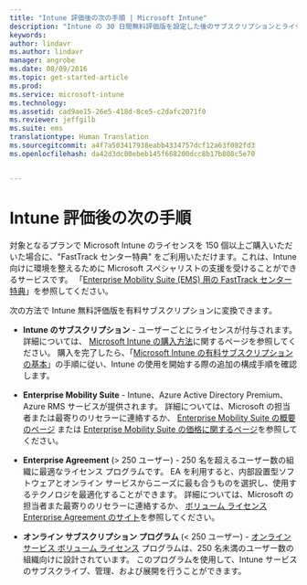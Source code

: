 ```yaml
---
title: "Intune 評価後の次の手順 | Microsoft Intune"
description: "Intune の 30 日間無料評価版を設定した後のサブスクリプションとライセンスについて知っておくべきこと"
keywords: 
author: lindavr
ms.author: lindavr
manager: angrobe
ms.date: 08/09/2016
ms.topic: get-started-article
ms.prod: 
ms.service: microsoft-intune
ms.technology: 
ms.assetid: cad9ae15-26e5-418d-8ce5-c2dafc2071f0
ms.reviewer: jeffgilb
ms.suite: ems
translationtype: Human Translation
ms.sourcegitcommit: a4f7a503417938eabb4334757dcf12a63f082fd3
ms.openlocfilehash: da42d3dc00ebeb145f668200dcc8b17b808c5e70


---
```


# Intune 評価後の次の手順
対象となるプランで Microsoft Intune のライセンスを 150 個以上ご購入いただいた場合に、"FastTrack センター特典" をご利用いただけます。これは、Intune 向けに環境を整えるために Microsoft スペシャリストの支援を受けることができるサービスです。 「[Enterprise Mobility Suite (EMS) 用の FastTrack センター特典](https://docs.microsoft.com/enterprise-mobility/Solutions/fasttrack-center-benefit-for-enterprise-mobility-suite-ems)」を参照してください。

次の方法で Intune 無料評価版を有料サブスクリプションに変換できます。

-   **Intune のサブスクリプション** - ユーザーごとにライセンスが付与されます。 詳細については、 [Microsoft Intune の購入方法](http://www.microsoft.com/en-us/server-cloud/products/microsoft-intune/Purchasing.aspx)に関するページを参照してください。 購入を完了したら、「[Microsoft Intune の有料サブスクリプションの基本](/intune/get-started/start-with-a-paid-subscription-to-microsoft-intune)」の手順に従い、Intune の使用を開始する際の追加の構成手順を確認します。

-   **Enterprise Mobility Suite** - Intune、Azure Active Directory Premium、Azure RMS サービスが提供されます。 詳細については、Microsoft の担当者または最寄りのリセラーに連絡するか、 [Enterprise Mobility Suite の概要のページ](https://www.microsoft.com/en-us/server-cloud/enterprise-mobility/overview.aspx) または [Enterprise Mobility Suite の価格に関するページ](http://www.microsoft.com/en-us/server-cloud/products/enterprise-mobility-suite/Purchasing.aspx)を参照してください。

-   **Enterprise Agreement** (&gt; 250 ユーザー) - 250 名を超えるユーザー数の組織に最適なライセンス プログラムです。 EA を利用すると、内部設置型ソフトウェアとオンライン サービスからニーズに最も合うものを選択し、使用するテクノロジを最適化することができます。 詳細については、Microsoft の担当者また最寄りのリセラーに連絡するか、 [ボリューム ライセンス Enterprise Agreement のサイト](http://www.microsoft.com/licensing/licensing-options/enterprise.aspx)を参照してください。

-   **オンライン サブスクリプション プログラム** (&lt; 250 ユーザー) - [オンライン サービス ボリューム ライセンス](http://www.microsoft.com/licensing/online-services/default.aspx) プログラムは、250 名未満のユーザー数の組織向けに設計されています。 このプログラムを使用して、Intune サービスのサブスクライブ、管理、および展開を行うことができます。



<!--HONumber=Oct16_HO4-->


